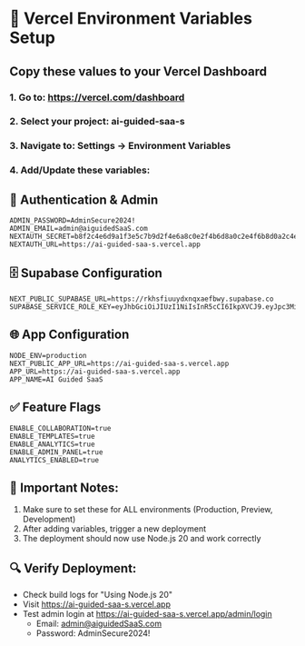 # 🚀 Vercel Environment Variables Setup

## Copy these values to your Vercel Dashboard

### 1. Go to: https://vercel.com/dashboard
### 2. Select your project: ai-guided-saa-s
### 3. Navigate to: Settings → Environment Variables
### 4. Add/Update these variables:

## 🔐 Authentication & Admin
```
ADMIN_PASSWORD=AdminSecure2024!
ADMIN_EMAIL=admin@aiguidedSaaS.com
NEXTAUTH_SECRET=b8f2c4e6d9a1f3e5c7b9d2f4e6a8c0e2f4b6d8a0c2e4f6b8d0a2c4e6f8b0d2a4
NEXTAUTH_URL=https://ai-guided-saa-s.vercel.app
```

## 🗄️ Supabase Configuration
```
NEXT_PUBLIC_SUPABASE_URL=https://rkhsfiuuydxnqxaefbwy.supabase.co
SUPABASE_SERVICE_ROLE_KEY=eyJhbGciOiJIUzI1NiIsInR5cCI6IkpXVCJ9.eyJpc3MiOiJzdXBhYmFzZSIsInJlZiI6InJraHNmaXV1eWR4bnF4YWVmYnd5Iiwicm9sZSI6InNlcnZpY2Vfcm9sZSIsImlhdCI6MTc1MTQ5OTI0OCwiZXhwIjoyMDY3MDc1MjQ4fQ.CJAgIOBuYlLrkFMDX5e15p9_APKRPkvNEiJoq0qGatg
```

## 🌐 App Configuration
```
NODE_ENV=production
NEXT_PUBLIC_APP_URL=https://ai-guided-saa-s.vercel.app
APP_URL=https://ai-guided-saa-s.vercel.app
APP_NAME=AI Guided SaaS
```

## ✅ Feature Flags
```
ENABLE_COLLABORATION=true
ENABLE_TEMPLATES=true
ENABLE_ANALYTICS=true
ENABLE_ADMIN_PANEL=true
ANALYTICS_ENABLED=true
```

## 📝 Important Notes:
1. Make sure to set these for ALL environments (Production, Preview, Development)
2. After adding variables, trigger a new deployment
3. The deployment should now use Node.js 20 and work correctly

## 🔍 Verify Deployment:
- Check build logs for "Using Node.js 20"
- Visit https://ai-guided-saa-s.vercel.app
- Test admin login at https://ai-guided-saa-s.vercel.app/admin/login
  - Email: admin@aiguidedSaaS.com
  - Password: AdminSecure2024!